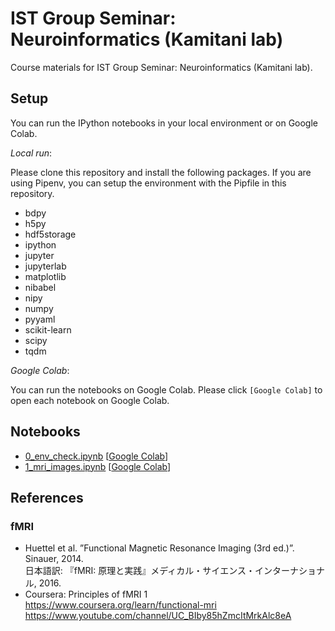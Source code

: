 # IST Group Seminar: Neuroinformatics (Kamitani lab)

Course materials for IST Group Seminar: Neuroinformatics (Kamitani lab).

## Setup

You can run the IPython notebooks in your local environment or on Google Colab.

*Local run*:

Please clone this repository and install the following packages.
If you are using Pipenv, you can setup the environment with the Pipfile in this repository.

- bdpy
- h5py
- hdf5storage
- ipython
- jupyter
- jupyterlab
- matplotlib
- nibabel
- nipy
- numpy
- pyyaml
- scikit-learn
- scipy
- tqdm

*Google Colab*:

You can run the notebooks on Google Colab.
Please click `[Google Colab]` to open each notebook on Google Colab.

## Notebooks

- [0_env_check.ipynb](0_env_check.ipynb) \[[Google Colab](https://colab.research.google.com/github/KamitaniLab/ist-group-seminar-kamitani/blob/master/0_env_check.ipynb)\]
- [1_mri_images.ipynb](1_mri_images.ipynb) \[[Google Colab](https://colab.research.google.com/github/KamitaniLab/ist-group-seminar-kamitani/blob/master/1_mri_images.ipynb)\]

## References

### fMRI

- Huettel et al. ”Functional Magnetic Resonance Imaging (3rd ed.)”. Sinauer, 2014.<br>日本語訳: 『fMRI: 原理と実践』メディカル・サイエンス・インターナショナル, 2016.
- Coursera: Principles of fMRI 1<br>https://www.coursera.org/learn/functional-mri<br>https://www.youtube.com/channel/UC_BIby85hZmcItMrkAlc8eA
